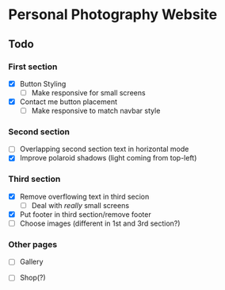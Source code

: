 # Personal Photography Website

## Todo

### First section
- [X] Button Styling
    - [ ] Make responsive for small screens
- [X] Contact me button placement
    - [ ] Make responsive to match navbar style

### Second section
- [ ] Overlapping second section text in horizontal mode
- [X] Improve polaroid shadows (light coming from top-left)

### Third section
- [X] Remove overflowing text in third secion
    - [ ] Deal with *really* small screens
- [X] Put footer in third section/remove footer
- [ ] Choose images (different in 1st and 3rd section?)

### Other pages
- [ ] Gallery
- [ ] Shop(?)


